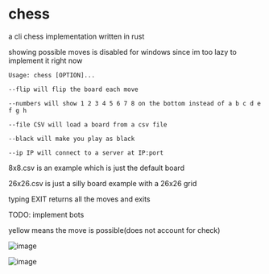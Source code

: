 # chess
a cli chess implementation written in rust

showing possible moves is disabled for windows since im too lazy to implement it right now

```
Usage: chess [OPTION]...

--flip will flip the board each move

--numbers will show 1 2 3 4 5 6 7 8 on the bottom instead of a b c d e f g h

--file CSV will load a board from a csv file

--black will make you play as black

--ip IP will connect to a server at IP:port
```

8x8.csv is an example which is just the default board

26x26.csv is just a silly board example with a 26x26 grid

typing EXIT returns all the moves and exits

TODO: implement bots

yellow means the move is possible(does not account for check)

![image](https://user-images.githubusercontent.com/55570525/232333924-c73a0562-666c-4da3-adff-68ece5d24b05.png)

![image](https://user-images.githubusercontent.com/55570525/232333893-d7dfb21e-ba6b-486d-b528-bcd8bf56f960.png)
